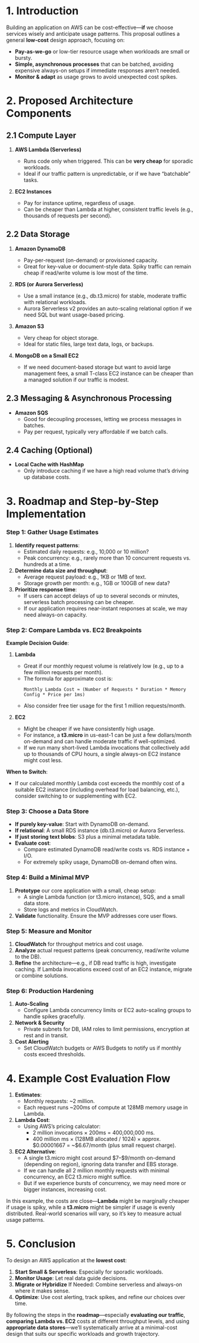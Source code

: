 # 1. Introduction

Building an application on AWS can be cost-effective—**if** we choose services wisely and anticipate usage patterns. This proposal outlines a general **low-cost** design approach, focusing on:

- **Pay-as-we-go** or low-tier resource usage when workloads are small or bursty.  
- **Simple, asynchronous processes** that can be batched, avoiding expensive always-on setups if immediate responses aren’t needed.  
- **Monitor & adapt** as usage grows to avoid unexpected cost spikes.

# 2. Proposed Architecture Components

## 2.1 Compute Layer

1. **AWS Lambda (Serverless)**  
   - Runs code only when triggered. This can be **very cheap** for sporadic workloads.  
   - Ideal if our traffic pattern is unpredictable, or if we have “batchable” tasks.

2. **EC2 Instances**  
   - Pay for instance uptime, regardless of usage.  
   - Can be cheaper than Lambda at higher, consistent traffic levels (e.g., thousands of requests per second).


## 2.2 Data Storage

1. **Amazon DynamoDB**  
   - Pay-per-request (on-demand) or provisioned capacity.  
   - Great for key-value or document-style data. Spiky traffic can remain cheap if read/write volume is low most of the time.

2. **RDS (or Aurora Serverless)**  
   - Use a small instance (e.g., db.t3.micro) for stable, moderate traffic with relational workloads.  
   - Aurora Serverless v2 provides an auto-scaling relational option if we need SQL but want usage-based pricing.

3. **Amazon S3**  
   - Very cheap for object storage.  
   - Ideal for static files, large text data, logs, or backups.

4. **MongoDB on a Small EC2**  
   - If we need document-based storage but want to avoid large management fees, a small T-class EC2 instance can be cheaper than a managed solution if our traffic is modest.

## 2.3 Messaging & Asynchronous Processing

- **Amazon SQS**  
  - Good for decoupling processes, letting we process messages in batches.  
  - Pay per request, typically very affordable if we batch calls. 

## 2.4 Caching (Optional)

- **Local Cache with HashMap**  
  - Only introduce caching if we have a high read volume that’s driving up database costs.

# 3. Roadmap and Step-by-Step Implementation

### **Step 1: Gather Usage Estimates**

1. **Identify request patterns**:
   - Estimated daily requests: e.g., 10,000 or 10 million?  
   - Peak concurrency: e.g., rarely more than 10 concurrent requests vs. hundreds at a time.
2. **Determine data size and throughput**:
   - Average request payload: e.g., 1KB or 1MB of text.  
   - Storage growth per month: e.g., 1GB or 100GB of new data?
3. **Prioritize response time**:
   - If users can accept delays of up to several seconds or minutes, serverless batch processing can be cheaper.  
   - If our application requires near-instant responses at scale, we may need always-on capacity.

### **Step 2: Compare Lambda vs. EC2 Breakpoints**

**Example Decision Guide**:
1. **Lambda**  
   - Great if our monthly request volume is relatively low (e.g., up to a few million requests per month).  
   - The formula for approximate cost is:  
     ```
     Monthly Lambda Cost ≈ (Number of Requests * Duration * Memory Config * Price per 1ms)
     ```
   - Also consider free tier usage for the first 1 million requests/month.

2. **EC2**  
   - Might be cheaper if we have consistently high usage.  
   - For instance, a **t3.micro** in us-east-1 can be just a few dollars/month on-demand and can handle moderate traffic if well-optimized.  
   - If we run many short-lived Lambda invocations that collectively add up to thousands of CPU hours, a single always-on EC2 instance might cost less.

**When to Switch**:
- If our calculated monthly Lambda cost exceeds the monthly cost of a suitable EC2 instance (including overhead for load balancing, etc.), consider switching to or supplementing with EC2.

### **Step 3: Choose a Data Store**

- **If purely key-value**: Start with DynamoDB on-demand.  
- **If relational**: A small RDS instance (db.t3.micro) or Aurora Serverless.  
- **If just storing text blobs**: S3 plus a minimal metadata table.  
- **Evaluate cost**:  
  - Compare estimated DynamoDB read/write costs vs. RDS instance + I/O.  
  - For extremely spiky usage, DynamoDB on-demand often wins.

### **Step 4: Build a Minimal MVP**

1. **Prototype** our core application with a small, cheap setup:  
   - A single Lambda function (or t3.micro instance), SQS, and a small data store.  
   - Store logs and metrics in CloudWatch.  
2. **Validate** functionality. Ensure the MVP addresses core user flows.

### **Step 5: Measure and Monitor**

1. **CloudWatch** for throughput metrics and cost usage.  
2. **Analyze** actual request patterns (peak concurrency, read/write volume to the DB).
3. **Refine** the architecture—e.g., if DB read traffic is high, investigate caching. If Lambda invocations exceed cost of an EC2 instance, migrate or combine solutions.

### **Step 6: Production Hardening**

1. **Auto-Scaling**  
   - Configure Lambda concurrency limits or EC2 auto-scaling groups to handle spikes gracefully.  
2. **Network & Security**  
   - Private subnets for DB, IAM roles to limit permissions, encryption at rest and in transit.
3. **Cost Alerting**  
   - Set CloudWatch budgets or AWS Budgets to notify us if monthly costs exceed thresholds.
# 4. Example Cost Evaluation Flow

1. **Estimates**:  
   - Monthly requests: ~2 million.  
   - Each request runs ~200ms of compute at 128MB memory usage in Lambda.  
2. **Lambda Cost**:  
   - Using AWS’s pricing calculator:  
     - 2 million invocations × 200ms = 400,000,000 ms.  
     - 400 million ms × (128MB allocated / 1024) × approx. \$0.00001667 = ~\$6.67/month (plus small request charge).  
3. **EC2 Alternative**:  
   - A single t3.micro might cost around \$7–\$9/month on-demand (depending on region), ignoring data transfer and EBS storage.  
   - If we can handle all 2 million monthly requests with minimal concurrency, an EC2 t3.micro might suffice.  
   - But if we experience bursts of concurrency, we may need more or bigger instances, increasing cost.

In this example, the costs are close—**Lambda** might be marginally cheaper if usage is spiky, while a **t3.micro** might be simpler if usage is evenly distributed. Real-world scenarios will vary, so it’s key to measure actual usage patterns.

# 5. Conclusion

To design an AWS application at the **lowest cost**:

1. **Start Small & Serverless**: Especially for sporadic workloads.  
2. **Monitor Usage**: Let real data guide decisions.  
3. **Migrate or Hybridize** If Needed: Combine serverless and always-on where it makes sense.  
4. **Optimize**: Use cost alerting, track spikes, and refine our choices over time.

By following the steps in the **roadmap**—especially **evaluating our traffic**, **comparing Lambda vs. EC2** costs at different throughput levels, and using **appropriate data stores**—we’ll systematically arrive at a minimal-cost design that suits our specific workloads and growth trajectory.